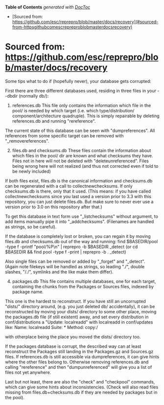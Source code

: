 <!-- START doctoc generated TOC please keep comment here to allow auto update -->
<!-- DON'T EDIT THIS SECTION, INSTEAD RE-RUN doctoc TO UPDATE -->
**Table of Contents**  *generated with [DocToc](https://github.com/thlorenz/doctoc)*

- [Sourced from: https://github.com/esc/reprepro/blob/master/docs/recovery](#sourced-from-httpsgithubcomescrepreproblobmasterdocsrecovery)

<!-- END doctoc generated TOC please keep comment here to allow auto update -->

# Sourced from: https://github.com/esc/reprepro/blob/master/docs/recovery

Some tips what to do if (hopefully never), your database gets
corrupted:

First there are three different databases used, residing in three
files in your --dbdir (normally db/):

1) references.db
This file only contains the information which file in the pool/
is needed by which target (i.e. which type/distribution/
component/architecture quadruple). This is simply repairable by
deleting references.db and running "rereference".

The current state of this database can be seen with "dumpreferences".
All references from some specific target can be removed with
"_removereferences".

2) files.db and checksums.db
These files contain the information about which files in the pool/ dir
are known and what checksums they have. Files not in here will not be
deleted with "deleteunreferenced". Files being wrong here will not realized
(and thus not corrected even if told to be newly included)

If both files exist, files.db is the canonical information and checksums.db
can be regenerated with a call to collectnewchecksums.
If only checksums.db is there, only that it used. (This means: if you
have called collectnewchecksums since you last used a version prior to 3.3
with this repository, you can just delete files.db. But make sure to
never ever use a version prior to 3.0 on this repository after that.)

To get this database in text form use "_listchecksums" without argument,
to add items manually pipe it into "_addchecksums". (Filenames
are handled as strings, so be careful).

If the database is completely lost or broken, you can regain it by moving
files.db and checksums.db out of the way and running:
find $BASEDIR/pool -type f -printf "pool/%P\n" | reprepro -b $BASEDIR _detect
(or cd $BASEDIR && find pool -type f -print | reprepro -b . _detect)

Also single files can be removed or added by "_forget" and "_detect".
(Again note filekeys will be handled as strings, so leading "./", double
 slashes, "/./", symlinks  and the like make them differ).

4) packages.db
This file contains multiple databases, one for each target, containing
the chunks from the Packages or Sources files, indexed by package name.

This one is the hardest to reconstruct. If you have still an uncorrupted
"dists/" directory around, (e.g. you just deleted db/ accidentally),
it can be reconstructed by moving your dists/ directory to some other place, 
moving the packages.db file (if still existent) away, and set every distribution 
in conf/distributions a "Update: localreadd" with localreadd in conf/updates like:
Name: localreadd
Suite: *
Method: copy:/<otherplace>

with otherplace being the place you moved the dists/ directory too.

If the packages database is corrupt, the described way can at least reconstruct
the Packages still landing in the Packages.gz and Sources.gz files.
If references.db is still accessible via dumpreferences, it can give hints
where the other files belong to. Otherwise removing references.db and calling
"rereference" and then "dumpunreferenced" will give you a list of files not
yet anywhere.

Last but not least, there are also the "check" and "checkpool" commands, which
can give some hints about inconsistencies. (Check will also read files missing
from files.db+checksums.db if they are needed by packages but in the pool).
